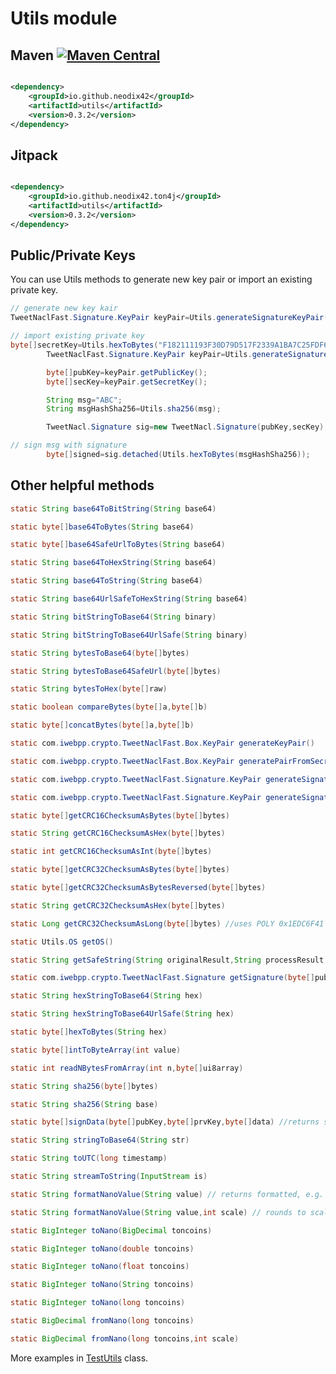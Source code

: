 # Utils module

## Maven [![Maven Central][maven-central-svg]][maven-central]

```xml

<dependency>
    <groupId>io.github.neodix42</groupId>
    <artifactId>utils</artifactId>
    <version>0.3.2</version>
</dependency>
```

## Jitpack

```xml

<dependency>
    <groupId>io.github.neodix42.ton4j</groupId>
    <artifactId>utils</artifactId>
    <version>0.3.2</version>
</dependency>
```

## Public/Private Keys

You can use Utils methods to generate new key pair or import an existing private key.

```java
// generate new key kair
TweetNaclFast.Signature.KeyPair keyPair=Utils.generateSignatureKeyPair();
```

```java
// import existing private key
byte[]secretKey=Utils.hexToBytes("F182111193F30D79D517F2339A1BA7C25FDF6C52142F0F2C1D960A1F1D65E1E4");
        TweetNaclFast.Signature.KeyPair keyPair=Utils.generateSignatureKeyPairFromSeed(secretKey);

        byte[]pubKey=keyPair.getPublicKey();
        byte[]secKey=keyPair.getSecretKey();

        String msg="ABC";
        String msgHashSha256=Utils.sha256(msg);

        TweetNacl.Signature sig=new TweetNacl.Signature(pubKey,secKey);

// sign msg with signature
        byte[]signed=sig.detached(Utils.hexToBytes(msgHashSha256));
```

## Other helpful methods

```java
static String base64ToBitString(String base64)

static byte[]base64ToBytes(String base64)

static byte[]base64SafeUrlToBytes(String base64)

static String base64ToHexString(String base64)

static String base64ToString(String base64)

static String base64UrlSafeToHexString(String base64)

static String bitStringToBase64(String binary)

static String bitStringToBase64UrlSafe(String binary)

static String bytesToBase64(byte[]bytes)

static String bytesToBase64SafeUrl(byte[]bytes)

static String bytesToHex(byte[]raw)

static boolean compareBytes(byte[]a,byte[]b)

static byte[]concatBytes(byte[]a,byte[]b)

static com.iwebpp.crypto.TweetNaclFast.Box.KeyPair generateKeyPair()

static com.iwebpp.crypto.TweetNaclFast.Box.KeyPair generatePairFromSecretKey(byte[]secretKey)

static com.iwebpp.crypto.TweetNaclFast.Signature.KeyPair generateSignatureKeyPair()

static com.iwebpp.crypto.TweetNaclFast.Signature.KeyPair generateSignatureKeyPairFromSeed(byte[]secretKey)

static byte[]getCRC16ChecksumAsBytes(byte[]bytes)

static String getCRC16ChecksumAsHex(byte[]bytes)

static int getCRC16ChecksumAsInt(byte[]bytes)

static byte[]getCRC32ChecksumAsBytes(byte[]bytes)

static byte[]getCRC32ChecksumAsBytesReversed(byte[]bytes)

static String getCRC32ChecksumAsHex(byte[]bytes)

static Long getCRC32ChecksumAsLong(byte[]bytes) //uses POLY 0x1EDC6F41

static Utils.OS getOS()

static String getSafeString(String originalResult,String processResult,String template)

static com.iwebpp.crypto.TweetNaclFast.Signature getSignature(byte[]pubKey,byte[]prvKey)

static String hexStringToBase64(String hex)

static String hexStringToBase64UrlSafe(String hex)

static byte[]hexToBytes(String hex)

static byte[]intToByteArray(int value)

static int readNBytesFromArray(int n,byte[]ui8array)

static String sha256(byte[]bytes)

static String sha256(String base)

static byte[]signData(byte[]pubKey,byte[]prvKey,byte[]data) //returns signature

static String stringToBase64(String str)

static String toUTC(long timestamp)

static String streamToString(InputStream is)

static String formatNanoValue(String value) // returns formatted, e.g. 100,451.515633556 

static String formatNanoValue(String value,int scale) // rounds to scale, e.g. 100,451.52 

static BigInteger toNano(BigDecimal toncoins)

static BigInteger toNano(double toncoins)

static BigInteger toNano(float toncoins)

static BigInteger toNano(String toncoins)

static BigInteger toNano(long toncoins)

static BigDecimal fromNano(long toncoins)

static BigDecimal fromNano(long toncoins,int scale)
```

More examples in [TestUtils](../utils/src/test/java/org/ton/java/utils/TestUtils.java) class.

[maven-central-svg]: https://img.shields.io/maven-central/v/io.github.neodix42/utils

[maven-central]: https://mvnrepository.com/artifact/io.github.neodix42/utils

[ton-svg]: https://img.shields.io/badge/Based%20on-TON-blue

[ton]: https://ton.org